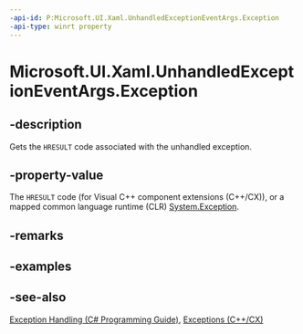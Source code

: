 ```yaml
---
-api-id: P:Microsoft.UI.Xaml.UnhandledExceptionEventArgs.Exception
-api-type: winrt property
---
```


<!-- Property syntax
public Windows.Foundation.HResult Exception { get; }
-->

# Microsoft.UI.Xaml.UnhandledExceptionEventArgs.Exception

## -description

Gets the `HRESULT` code associated with the unhandled exception.

## -property-value

The `HRESULT` code (for Visual C++ component extensions (C++/CX)), or a mapped common language runtime (CLR)  [System.Exception](/dotnet/api/system.exception?view=dotnet-uwp-10.0&preserve-view=true).

## -remarks

## -examples

## -see-also

[Exception Handling (C# Programming Guide)](/dotnet/csharp/fundamentals/exceptions/exception-handling), [Exceptions (C++/CX)](/cpp/cppcx/exceptions-c-cx)
